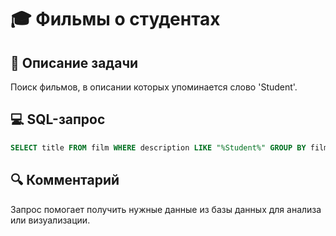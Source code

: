 # 🎓 Фильмы о студентах

## 📌 Описание задачи  
Поиск фильмов, в описании которых упоминается слово 'Student'.

## 💻 SQL-запрос
```sql
SELECT title FROM film WHERE description LIKE "%Student%" GROUP BY film_id ORDER BY title;
```

## 🔍 Комментарий  
Запрос помогает получить нужные данные из базы данных для анализа или визуализации.
